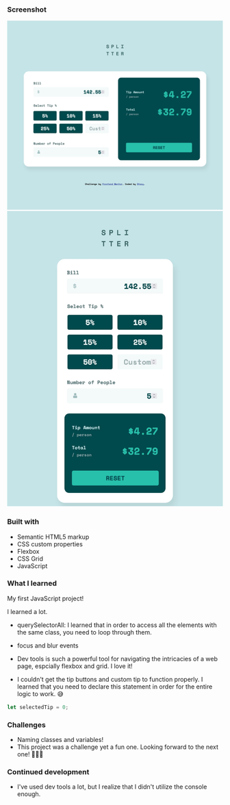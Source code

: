 ### Screenshot

![desktop](images/my-solution-desktop.jpg)
![mobile](images/my-solution-mobile.jpg)

### Built with

- Semantic HTML5 markup
- CSS custom properties
- Flexbox
- CSS Grid
- JavaScript

### What I learned

My first JavaScript project!

I learned a lot.

- querySelectorAll: I learned that in order to access all the elements with the same class, you need to loop through them.

- focus and blur events

- Dev tools is such a powerful tool for navigating the intricacies of a web page, espcially flexbox and grid. I love it!

- I couldn't get the tip buttons and custom tip to function properly. I learned that you need to declare this statement in order for the entire logic to work. 😅

```js
let selectedTip = 0;
```

### Challenges

- Naming classes and variables!
- This project was a challenge yet a fun one. Looking forward to the next one! 🙋🏻‍♀️

### Continued development

- I've used dev tools a lot, but I realize that I didn't utilize the console enough.
